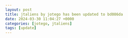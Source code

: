 ```yaml
---
layout: post
title: jtaliens by jotego has been updated to bd086da
date: 2024-03-30 11:04:27 +0000
categories: [jotego, jtaliens]
tags: [update]
---
```


